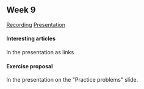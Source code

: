 ## Week 9

[Recording](https://drive.google.com/file/d/1TT-cttpbbZzDwtMy7gFBOGJcoZn1myYY/view?usp=sharing)
[Presentation](https://docs.google.com/presentation/d/1ZmXwOu42PimELRrx0NMXG7dnai89Jg0phinEAAg-UPo/edit?usp=sharing)
#### Interesting articles
In the presentation as links

#### Exercise proposal
In the presentation on the "Practice problems" slide.